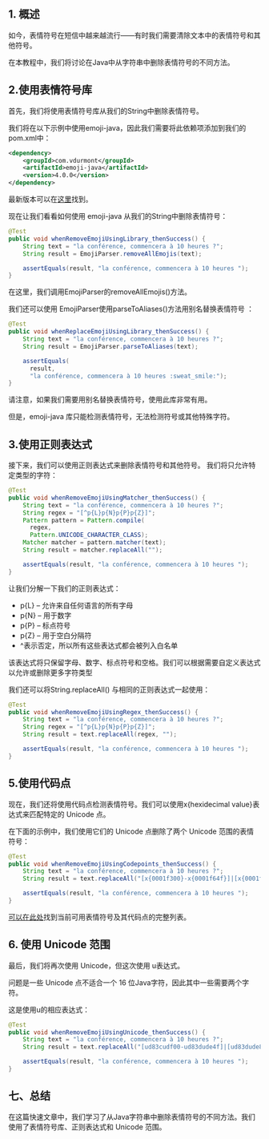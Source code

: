 ## 1. 概述

如今，表情符号在短信中越来越流行——有时我们需要清除文本中的表情符号和其他符号。

在本教程中，我们将讨论在Java中从字符串中删除表情符号的不同方法。

## 2.使用表情符号库

首先，我们将使用表情符号库从我们的String中删除表情符号。

我们将在以下示例中使用emoji-java，因此我们需要将此依赖项添加到我们的pom.xml中：

```xml
<dependency>
    <groupId>com.vdurmont</groupId>
    <artifactId>emoji-java</artifactId>
    <version>4.0.0</version>
</dependency>
```

最新版本可以在[这里](https://search.maven.org/search?q=emoji-java)找到。

现在让我们看看如何使用 emoji-java 从我们的String中删除表情符号：

```java
@Test
public void whenRemoveEmojiUsingLibrary_thenSuccess() {
    String text = "la conférence, commencera à 10 heures ?";
    String result = EmojiParser.removeAllEmojis(text);

    assertEquals(result, "la conférence, commencera à 10 heures ");
}
```

在这里，我们调用EmojiParser的removeAllEmojis()方法。

我们还可以使用 EmojiParser使用parseToAliases()方法用别名替换表情符号 ：

```java
@Test
public void whenReplaceEmojiUsingLibrary_thenSuccess() {
    String text = "la conférence, commencera à 10 heures ?";
    String result = EmojiParser.parseToAliases(text);

    assertEquals(
      result, 
      "la conférence, commencera à 10 heures :sweat_smile:");
}
```

请注意，如果我们需要用别名替换表情符号，使用此库非常有用。

但是，emoji-java 库只能检测表情符号，无法检测符号或其他特殊字符。

## 3.使用正则表达式

接下来，我们可以使用正则表达式来删除表情符号和其他符号。
我们将只允许特定类型的字符：

```java
@Test
public void whenRemoveEmojiUsingMatcher_thenSuccess() {
    String text = "la conférence, commencera à 10 heures ?";
    String regex = "[^p{L}p{N}p{P}p{Z}]";
    Pattern pattern = Pattern.compile(
      regex, 
      Pattern.UNICODE_CHARACTER_CLASS);
    Matcher matcher = pattern.matcher(text);
    String result = matcher.replaceAll("");

    assertEquals(result, "la conférence, commencera à 10 heures ");
}
```

让我们分解一下我们的正则表达式：

-   p{L} – 允许来自任何语言的所有字母
-   p{N} – 用于数字
-   p{P} – 标点符号
-   p{Z} – 用于空白分隔符
-   ^表示否定，所以所有这些表达式都会被列入白名单

该表达式将只保留字母、数字、标点符号和空格。我们可以根据需要自定义表达式以允许或删除更多字符类型

我们还可以将String.replaceAll() 与相同的正则表达式一起使用：

```java
@Test
public void whenRemoveEmojiUsingRegex_thenSuccess() {
    String text = "la conférence, commencera à 10 heures ?";
    String regex = "[^p{L}p{N}p{P}p{Z}]";
    String result = text.replaceAll(regex, "");

    assertEquals(result, "la conférence, commencera à 10 heures ");
}
```

## 5.使用代码点

现在，我们还将使用代码点检测表情符号。我们可以使用x{hexidecimal value}表达式来匹配特定的 Unicode 点。

在下面的示例中，我们使用它们的 Unicode 点删除了两个 Unicode 范围的表情符号：

```java
@Test
public void whenRemoveEmojiUsingCodepoints_thenSuccess() {
    String text = "la conférence, commencera à 10 heures ?";
    String result = text.replaceAll("[x{0001f300}-x{0001f64f}]|[x{0001f680}-x{0001f6ff}]", "");

    assertEquals(result, "la conférence, commencera à 10 heures ");
}
```

[可以在此处](https://unicode.org/emoji/charts/full-emoji-list.html)找到当前可用表情符号及其代码点的完整列表。

## 6. 使用 Unicode 范围

最后，我们将再次使用 Unicode，但这次使用 u表达式。

问题是一些 Unicode 点不适合一个 16 位Java字符，因此其中一些需要两个字符。

这是使用u的相应表达式：

```java
@Test
public void whenRemoveEmojiUsingUnicode_thenSuccess() {
    String text = "la conférence, commencera à 10 heures ?";
    String result = text.replaceAll("[ud83cudf00-ud83dude4f]|[ud83dude80-ud83dudeff]", "");

    assertEquals(result, "la conférence, commencera à 10 heures ");
}
```

## 七、总结

在这篇快速文章中，我们学习了从Java字符串中删除表情符号的不同方法。我们使用了表情符号库、正则表达式和 Unicode 范围。